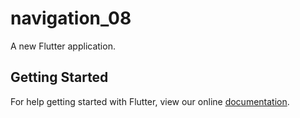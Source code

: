 # navigation_08

A new Flutter application.

## Getting Started

For help getting started with Flutter, view our online
[documentation](https://flutter.io/).
